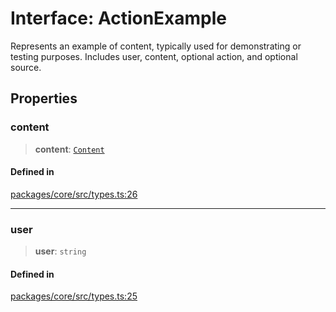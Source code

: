 # Interface: ActionExample

Represents an example of content, typically used for demonstrating or testing purposes. Includes user, content, optional action, and optional source.

## Properties

### content

> **content**: [`Content`](Content.md)

#### Defined in

[packages/core/src/types.ts:26](https://github.com/ai16z/eliza/blob/7fcf54e7fb2ba027d110afcc319c0b01b3f181dc/packages/core/src/types.ts#L26)

---

### user

> **user**: `string`

#### Defined in

[packages/core/src/types.ts:25](https://github.com/ai16z/eliza/blob/7fcf54e7fb2ba027d110afcc319c0b01b3f181dc/packages/core/src/types.ts#L25)
